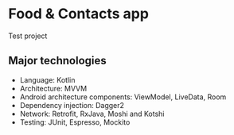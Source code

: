 # Food & Contacts app

Test project

## Major technologies

- Language: Kotlin
- Architecture: MVVM
- Android architecture components: ViewModel, LiveData, Room
- Dependency injection: Dagger2
- Network: Retrofit, RxJava, Moshi and Kotshi
- Testing: JUnit, Espresso, Mockito
